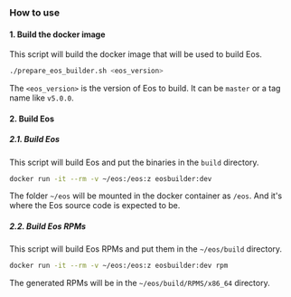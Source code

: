 ### How to use

#### 1. Build the docker image

This script will build the docker image that will be used to build Eos.

```bash
./prepare_eos_builder.sh <eos_version>
```

The `<eos_version>` is the version of Eos to build. It can be `master` or a tag name like `v5.0.0`.

#### 2. Build Eos

##### 2.1. Build Eos

This script will build Eos and put the binaries in the `build` directory.

```bash
docker run -it --rm -v ~/eos:/eos:z eosbuilder:dev
```

The folder `~/eos` will be mounted in the docker container as `/eos`. And it's where the Eos source code is expected to be.

##### 2.2. Build Eos RPMs

This script will build Eos RPMs and put them in the `~/eos/build` directory.

```bash
docker run -it --rm -v ~/eos:/eos:z eosbuilder:dev rpm
```

The generated RPMs will be in the `~/eos/build/RPMS/x86_64` directory.
